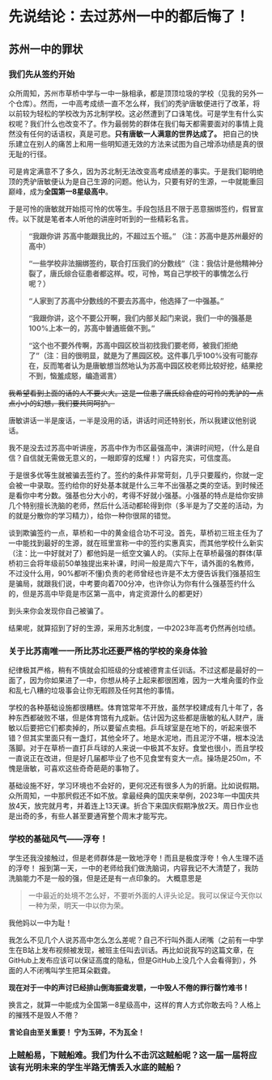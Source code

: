 # 先说结论：去过苏州一中的都后悔了！

## 苏州一中的罪状

### 我们先从签约开始

众所周知，苏州市草桥中学与一中一脉相承，都是顶顶垃圾的学校（见我的另外一个仓库）。然而，一中高考成绩一直不怎么样，我们的秃驴唐敏便进行了改革，将以前较为轻松的学校改为苏北制学校。这必然遭到了口诛笔伐。可是学生有什么实权呢？我们什么也改变不了。作为最弱势的群体在我们每天都需要面对的事情上竟然没有任何的话语权，真是可悲。**只有唐敏一人满意的世界达成了。** 把自己的快乐建立在别人的痛苦上和用一些明知道无效的方法来试图为自己增添功绩是真的很无耻的行径。

可是肯定满意不了多久，因为苏北制无法改变高考成绩差的事实。于是我们聪明绝顶的秃驴唐敏便认为是自己生源的问题。他认为，只要有好的生源，一中就能重回巅峰，成为**全国第一8星级高中**。

于是可怜的唐敏就开始揽可怜的优等生。手段包括且不限于恶意捆绑签约，假冒宣传。以下就是笔者本人听他的讲座时听到的一些精彩名言。

> **“我跟你讲 苏高中能跟我比的，不超过五个班。” （注：苏高中是苏州最好的高中）**
> 
> **“一些学校非法捆绑签约，联合打压我们的分数线”（注：我估计是他精神分裂了，唐氏综合征患者都这样。哎，可怜，骂自己学校干的事情怎么行呢？）**
> 
> **“人家到了苏高中分数线的不要去苏高中，他选择了一中强基。”**
> 
> **“我跟你讲，这个不要公开啊，我们内部关起门来说，我们一中的强基是100%上本一的，苏高中普通班做不到。”**
> 
> **“这个也不要外传啊，苏高中园区校当初找我们要老师，被我们拒绝了”（注：目的很明显，就是为了黑园区校。这件事几乎100%没有可能存在，反而笔者认为是唐敏想当然地认为苏高中园区校老师比较好挖，结果挖不到，恼羞成怒，编造谣言）**

~~我希望看到上面的话的人不要火大。这是一位患了唐氏综合症的可怜的秃驴的一点点小小的幻想，我们要共同呵护。~~

唐敏讲话一半是废话，一半是没用的话，讲话时间还特别长，所以我建议他别说话。

我不是没去过苏高中听讲座，苏高中作为市区最强高中，演讲时间短，（什么是自信？自信就无需做无意义的，一眼即穿的炫耀！）内容充实，可信度高。

于是很多优等生就被骗去签约了。签约的条件非常苛刻，几乎只要履约，你就一定会被一中录取。签约给你的好处基本就是什么三年不出强基之类的空话。到时候还是看你中考分数。强基也分大小的，考得不好就小强基。小强基的特点是给你安排几个特别擅长洗脑的老师，然后什么活动都轮得到你（多半是为了交差的活动，为的就是分散你的学习精力），给你一种你很屌的错觉。

谈到欺骗签约一点，草桥和一中的黄金组合功不可没。首先，草桥初三班主任为了一中能找到最好的生源，就在班里宣称一中的签约实惠真实，而其他学校什么新实（注：比一中好就对了）都他妈是一纸空文骗人的。（实际上在草桥最强的群体(草桥初三会将年级前50单独提出来补课，时间一般是周六下午，请外面的名教师，不过没什么用，90%都听不懂)负责的老师曾经也许是不太方便告诉我们强基招生是骗局，就跟我们说，中考要向着700分冲，也许你认为你有什么强基签约什么的，但是苏高中毕竟是市区第一高中，肯定资源什么的都更好）

到头来你会发现你自己被骗了。

结果呢，就算招到了好的生源，采用苏北制度，一中2023年高考仍然再创垃绩。

### 关于比苏南唯一一所比苏北还要严格的学校的亲身体验

纪律极其严格，稍有不慎就会扣班级的分或被德育主任训话。不过这都是最好的一面了，因为你如果进了一中，你想从椅子上起来都很困难，因为一大堆肏蛋的作业和乱七八糟的垃圾事会让你无暇顾及任何其他的事情。

学校的各种基础设施都很糟糕。体育馆常年不开放，虽然学校建成有几十年了，各种东西都破败不堪，但是体育馆有九成新。估计因为这些都是唐敏的私人财产，唐敏以后要把它们都卖掉的，所以要留点卖相。乒乓球室是在地下的，听起来很不错？但其实里面只有一盏灯，其他全坏了。地是水泥地，而且泥泞不堪，根本没法落脚。对于在草桥一直打乒乓球的人来说一中极其不友好。食堂也很小，而且学校一直说正在改进，但是好几届都毕业了也不见食堂有变大一点。操场是250m，不愧是唐敏，可喜欢这些奇奇葩葩的事物了。

基础设施不好，学习环境也不会好的，更何况还有很多人为的折磨。比如说假期。众所周知，一中那屄假还不如不放。拿最经典的国庆来举例，2023年一中国庆共放4天，放完就月考，并着连上13天课。折合下来国庆假期净放2天。周日作业也是出奇的多，有些人甚至要通宵整个周末才能写完。

### 学校的基础风气——浮夸！

学生还我没接触过，但是老师群体是一致地浮夸！而且是极度浮夸！令人生理不适的浮夸！
报到第一天，一中的老师给我们做洗脑词，内容我记不大清楚了，我防洗脑能力不是一般的强，但是还是有一点印象的。
大概意思是

> 一中最近的处境不怎么好，不要听外面的人评头论足。我可以保证今天你以一种为荣，明天一中以你为荣。

我他妈以一中为耻！

我怎么不见几个人说苏高中怎么怎么差呢？自己不行叫外面人闭嘴（之前有一中学生在B站上发布视频被发现，被班主任叫去训话。再比如说我写的这篇文章，在GitHub上发布应该可以保证高度的隐私，但是GitHub上没几个人会看得到），外面的人不闭嘴叫学生把耳朵戳聋。

**现在对于一中的声讨已经排山倒海振聋发聩，一中毁人不倦的罪行罄竹难书！**

换言之，就算一中能成为全国第一8星级高中，这样的育人方式你敢去吗？人格上的摧残不是毁人不倦？

**言论自由至关重要！
宁为玉碎，不为瓦全！**

### 上贼船易，下贼船难。我们为什么不击沉这贼船呢？这一届一届将应该有光明未来的学生半路无情丢入水底的贼船？